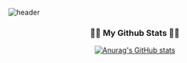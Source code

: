 ![header](https://capsule-render.vercel.app/api?type=waving&color=timeGradient&text=Welcome%20to%20Myeongju%20GitHub%20👋&animation=twinkling&fontSize=35&fontAlignY=40&fontAlign=70&height=250)

<h3 align="center">👩‍💻 My Github Stats 👩‍💻</h3>
<div align="center">

[![Anurag's GitHub stats](https://github-readme-stats.vercel.app/api?username=hyeinisfree&hide_title=true&show_icons=true&include_all_commits=true&disable_animations=true&theme=vue)](https://github.com/anuraghazra/github-readme-stats)
</div>
